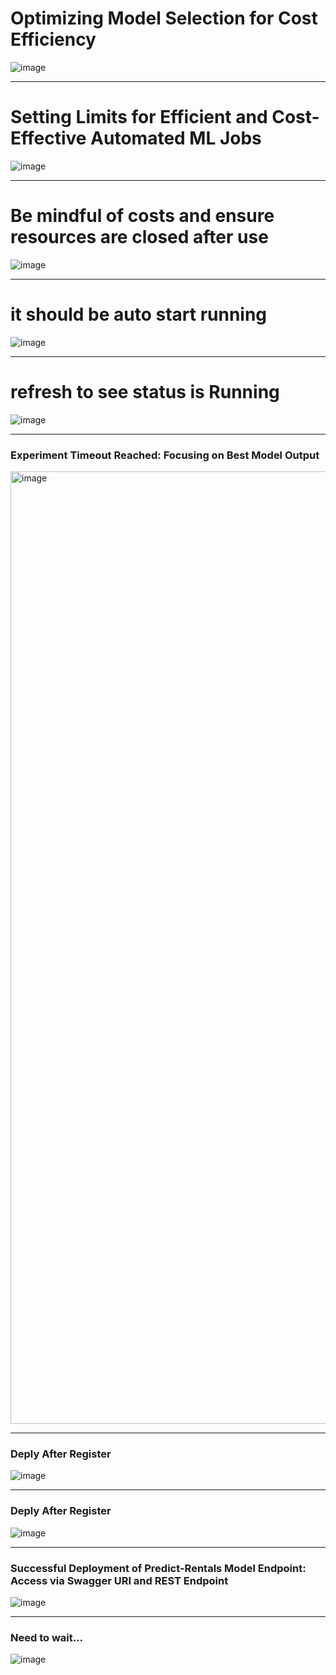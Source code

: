 


# Optimizing Model Selection for Cost Efficiency
![image](https://github.com/twoutlook/my-machine-learning/assets/16488072/9ecdf739-f56e-476d-aa58-d8ab6144e1ae)

<hr>

# Setting Limits for Efficient and Cost-Effective Automated ML Jobs
![image](https://github.com/twoutlook/my-machine-learning/assets/16488072/7e12c2cd-867e-4706-b385-df317b98c28e)

<hr>

# Be mindful of costs and ensure resources are closed after use
![image](https://github.com/twoutlook/my-machine-learning/assets/16488072/a67bb86f-e2d7-4551-bd00-4c161b128735)

<hr>

# it should be auto start running
![image](https://github.com/twoutlook/my-machine-learning/assets/16488072/ab1c0456-9ece-455e-946e-0778762b5b18)

<hr>

# refresh to see status is Running
![image](https://github.com/twoutlook/my-machine-learning/assets/16488072/f0ad8c56-905f-41b0-adc5-bda58b33a4be)

<hr>

### Experiment Timeout Reached: Focusing on Best Model Output
<img width="1524" alt="image" src="https://github.com/twoutlook/my-machine-learning/assets/16488072/4da0408a-1cd2-4ab5-b948-b4db41d05b9b">

<hr>

### Deply After Register

![image](https://github.com/twoutlook/my-machine-learning/assets/16488072/c773315c-f773-42e2-879f-e9613120e77e)


<hr>

### Deply After Register


![image](https://github.com/twoutlook/my-machine-learning/assets/16488072/efdf5056-ca40-4938-b678-8df02e143796)

<hr>

### Successful Deployment of Predict-Rentals Model Endpoint: Access via Swagger URI and REST Endpoint

![image](https://github.com/twoutlook/my-machine-learning/assets/16488072/7b2732a0-ff7d-4980-9f63-b36f58bcd8e0)


<hr>

### Need to wait...

![image](https://github.com/twoutlook/my-machine-learning/assets/16488072/125de3ad-c1bb-48d1-b185-123d17ae9120)

